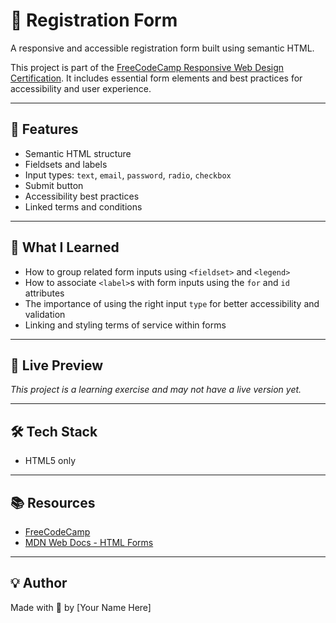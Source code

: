 # 📝 Registration Form

A responsive and accessible registration form built using semantic HTML.

This project is part of the [FreeCodeCamp Responsive Web Design Certification](https://www.freecodecamp.org/learn/). It includes essential form elements and best practices for accessibility and user experience.

---

## 📌 Features

- Semantic HTML structure
- Fieldsets and labels
- Input types: `text`, `email`, `password`, `radio`, `checkbox`
- Submit button
- Accessibility best practices
- Linked terms and conditions

---

## 🧪 What I Learned

- How to group related form inputs using `<fieldset>` and `<legend>`
- How to associate `<label>`s with form inputs using the `for` and `id` attributes
- The importance of using the right input `type` for better accessibility and validation
- Linking and styling terms of service within forms

---

## 🔗 Live Preview

_This project is a learning exercise and may not have a live version yet._

---

## 🛠️ Tech Stack

- HTML5 only

---

## 📚 Resources

- [FreeCodeCamp](https://www.freecodecamp.org/)
- [MDN Web Docs - HTML Forms](https://developer.mozilla.org/en-US/docs/Learn/Forms)

---

## 💡 Author

Made with 💙 by [Your Name Here]

